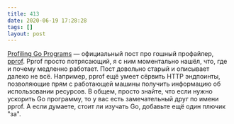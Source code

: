 ```yaml
---
title: 413
date: 2020-06-19 17:28:28
tags: []
layout: post
---
```


[Profiling Go Programs](https://blog.golang.org/pprof) — официальный пост про гошный профайлер, [pprof](https://golang.org/pkg/runtime/pprof/). Pprof просто потрясающий, я с ним моментально нашёл, что, где и почему медленно работает. Пост довольно старый и описывает далеко не всё. Например, pprof ещё умеет сёрвить HTTP эндпоинты, позволяющие прям с работающей машины получить информацию об использовании ресурсов. В общем, просто знайте, что если нужно ускорить Go программу, то у вас есть замечательный друг по имени pprof. А если думаете, стоит ли изучать Go, добавьте ещё один плючик "за".
